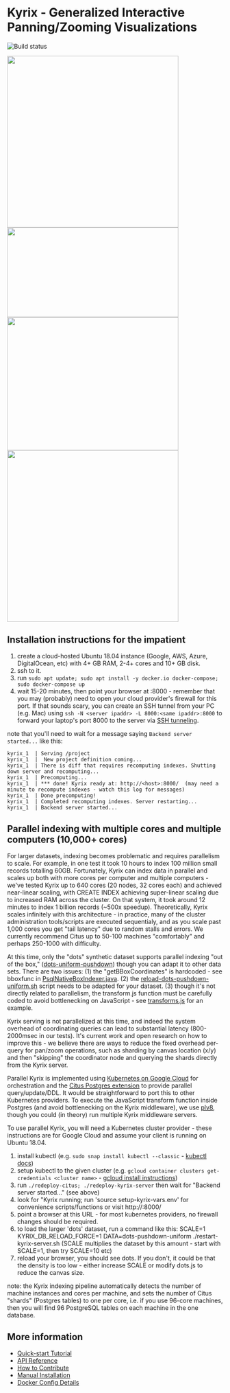 
# Kyrix - Generalized Interactive Panning/Zooming Visualizations

![Build status](https://travis-ci.org/tracyhenry/Kyrix.svg?branch=master)

<p float="left">
  <img src="https://github.com/tracyhenry/Kyrix/blob/master/img/usmap_demo.gif" width="400" />
  <img src="https://github.com/tracyhenry/Kyrix/blob/master/img/forest_demo.gif" width="400" height="209.33"/>
  <img src="https://github.com/tracyhenry/Kyrix/blob/master/img/nba_demo.gif" width="400" height="309.33" />
  <img src="https://github.com/tracyhenry/Kyrix/blob/master/img/flare_demo.gif" width="400"/>
</p>

## Installation instructions for the impatient

1. create a cloud-hosted Ubuntu 18.04 instance (Google, AWS, Azure, DigitalOcean, etc) with 4+ GB RAM, 2-4+ cores and 10+ GB disk.
2. ssh to it.
3. run `sudo apt update; sudo apt install -y docker.io docker-compose; sudo docker-compose up`
4. wait 15-20 minutes, then point your browser at <ip address>:8000 - remember that you may (probably) need to open your cloud provider's firewall for this port. If that sounds scary, you can create an SSH tunnel from your PC (e.g. Mac) using `ssh -N <server ipaddr> -L 8000:<same ipaddr>:8000` to forward your laptop's port 8000 to the server via [SSH tunneling](https://www.tecmint.com/create-ssh-tunneling-port-forwarding-in-linux/).

note that you'll need to wait for a message saying `Backend server started...` like this:
```
kyrix_1  | Serving /project
kyrix_1  |  New project definition coming...
kyrix_1  | There is diff that requires recomputing indexes. Shutting down server and recomputing...
kyrix_1  | Precomputing...
kyrix_1  | *** done! Kyrix ready at: http://<host>:8000/  (may need a minute to recompute indexes - watch this log for messages)
kyrix_1  | Done precomputing!
kyrix_1  | Completed recomputing indexes. Server restarting...
kyrix_1  | Backend server started...
```

## Parallel indexing with multiple cores and multiple computers (10,000+ cores)

For larger datasets, indexing becomes problematic and requires parallelism to scale. For example, in one test it took 10 hours to index 100 million small records totalling 60GB. Fortunately, Kyrix can index data in parallel and scales up both with more cores per computer and multiple computers - we've tested Kyrix up to 640 cores (20 nodes, 32 cores each) and achieved near-linear scaling, with CREATE INDEX achieving super-linear scaling due to increased RAM across the cluster. On that system, it took around 12 minutes to index 1 billion records (~500x speedup). Theoretically, Kyrix scales infinitely with this architecture - in practice, many of the cluster administration tools/scripts are executed sequentialy, and as you scale past 1,000 cores you get "tail latency" due to random stalls and errors. We currently recommend Citus up to 50-100 machines "comfortably" and perhaps 250-1000 with difficulty.

At this time, only the "dots" synthetic dataset supports parallel indexing "out of the box," ([dots-uniform-pushdown](/compiler/examples/dots-pushdown-uniform)) though you can adapt it to other data sets. There are two issues: (1) the "getBBoxCoordinates" is hardcoded - see bboxfunc in [PsqlNativeBoxIndexer.java](/back-end/src/main/java/index/PsqlNativeBoxIndexer.java). (2) the [reload-dots-pushdown-uniform.sh](/compiler/examples/dots-pushdown-uniform/reload-dots-pushdown-uniform.sh) script needs to be adapted for your dataset. (3) though it's not directly related to parallelism, the transform.js function must be carefully coded to avoid bottlenecking on JavaScript - see [transforms.js](https://github.com/tracyhenry/Kyrix/blob/distribute_citus/compiler/examples/dots-pushdown-uniform/transforms.js) for an example.

Kyrix serving is not parallelized at this time, and indeed the system overhead of coordinating queries can lead to substantial latency (800-2000msec in our tests). It's current work and open research on how to improve this - we believe there are ways to reduce the fixed overhead per-query for pan/zoom operations, such as sharding by canvas location (x/y) and then "skipping" the coordinator node and querying the shards directly from the Kyrix server.

Parallel Kyrix is implemented using [Kubernetes on Google Cloud](https://cloud.google.com/kubernetes-engine/) for orchestration and the [Citus Postgres extension](https://citusdata.com) to provide parallel query/update/DDL. It would be straightforward to port this to other Kubernetes providers. To execute the JavaScript transform function inside Postgres (and avoid bottlenecking on the Kyrix middleware), we use [plv8](https://www.google.com/search?q=plv8), though you could (in theory) run multiple Kyrix middleware servers.

To use parallel Kyrix, you will need a Kubernetes cluster provider - these instructions are for Google Cloud and assume your client is running on Ubuntu 18.04.

1. install kubectl  (e.g. `sudo snap install kubectl --classic` - [kubectl docs](https://kubernetes.io/docs/tasks/tools/install-kubectl/))
2. setup kubectl to the given cluster (e.g. `gcloud container clusters get-credentials <cluster name>` - [gcloud install instructions](https://cloud.google.com/sdk/docs/downloads-apt-get))
3. run `./redeploy-citus; ./redeploy-kyrix-server` then wait for "Backend server started..." (see above)
4. look for "Kyrix running; run 'source setup-kyrix-vars.env' for convenience scripts/functions or visit http://<ipaddr>:8000/
5. point a browser at this URL - for most kubernetes providers, no firewall changes should be required.
6. to load the larger 'dots' dataset, run a command like this: SCALE=1 KYRIX_DB_RELOAD_FORCE=1  DATA=dots-pushdown-uniform ./restart-kyrix-server.sh
(SCALE multiplies the dataset by this amount - start with SCALE=1, then try SCALE=10 etc)
7. reload your browser, you should see dots.  If you don't, it could be that the density is too low - either increase SCALE or modify dots.js to reduce the canvas size.

note: the Kyrix indexing pipeline automatically detects the number of machine instances and cores per machine, and sets the number of Citus "shards" (Postgres tables) to one per core, i.e. if you use 96-core machines, then you will find 96 PostgreSQL tables on each machine in the one database.


## More information
* [Quick-start Tutorial](https://github.com/tracyhenry/Kyrix/wiki/Tutorial)
* [API Reference](https://github.com/tracyhenry/Kyrix/wiki/API-Reference)
* [How to Contribute](https://github.com/tracyhenry/Kyrix/wiki/How-to-Contribute)
* [Manual Installation](https://github.com/tracyhenry/Kyrix/wiki/Installation-Details)
* [Docker Config Details](https://github.com/tracyhenry/Kyrix/wiki/Docker-Config-Details)
